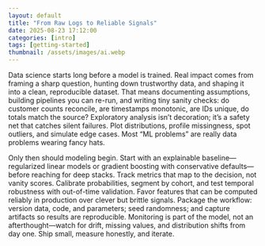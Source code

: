 ```yaml
---
layout: default
title: "From Raw Logs to Reliable Signals"
date: 2025-08-23 17:12:00
categories: [intro]
tags: [getting-started]
thumbnail: /assets/images/ai.webp
---
```


Data science starts long before a model is trained. Real impact comes from framing a sharp question, hunting down trustworthy data, and shaping it into a clean, reproducible dataset. That means documenting assumptions, building pipelines you can re-run, and writing tiny sanity checks: do customer counts reconcile, are timestamps monotonic, are IDs unique, do totals match the source? Exploratory analysis isn’t decoration; it’s a safety net that catches silent failures. Plot distributions, profile missingness, spot outliers, and simulate edge cases. Most “ML problems” are really data problems wearing fancy hats.

Only then should modeling begin. Start with an explainable baseline—regularized linear models or gradient boosting with conservative defaults—before reaching for deep stacks. Track metrics that map to the decision, not vanity scores. Calibrate probabilities, segment by cohort, and test temporal robustness with out-of-time validation. Favor features that can be computed reliably in production over clever but brittle signals. Package the workflow: version data, code, and parameters; seed randomness; and capture artifacts so results are reproducible. Monitoring is part of the model, not an afterthought—watch for drift, missing values, and distribution shifts from day one. Ship small, measure honestly, and iterate.
